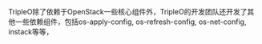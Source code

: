 TripleO除了依赖于OpenStack一些核心组件外，TripleO的开发团队还开发了其他一些依赖组件，包括os-apply-config, os-refresh-config, os-net-config, instack等等，

